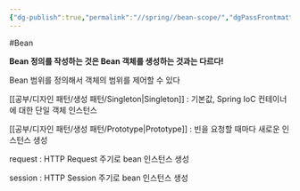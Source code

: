 ```yaml
---
{"dg-publish":true,"permalink":"//spring//bean-scope/","dgPassFrontmatter":true}
---
```



#Bean

**Bean 정의를 작성하는 것은 Bean 객체를 생성하는 것과는 다르다!**

Bean 범위를 정의해서 객체의 범위를 제어할 수 있다 

[[공부/디자인 패턴/생성 패턴/Singleton\|Singleton]] : 기본값, Spring IoC 컨테이너에 대한 단일 객체 인스턴스

[[공부/디자인 패턴/생성 패턴/Prototype\|Prototype]] : 빈을 요청할 때마다 새로운 인스턴스 생성 

request : HTTP Request 주기로 bean 인스턴스 생성

session : HTTP Session 주기로 bean 인스턴스 생성